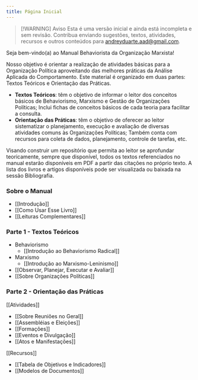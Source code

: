 ```yaml
---
title: Página Inicial
---
```

> [!WARNING] Aviso
> Esta é uma versão inicial e ainda está incompleta e sem revisão. Contribua enviando sugestões, textos, atividades, recursos e outros conteúdos para andreyduarte.aad@gmail.com.

Seja bem-vindo(a) ao Manual Behaviorista da Organização Marxista!

Nosso objetivo é orientar a realização de atividades básicas para a Organização Política aproveitando das melhores práticas da Análise Aplicada do Comportamento. Este material é organizado em duas partes: Textos Teóricos e Orientação das Práticas. 

* **Textos Teóricos**: têm o objetivo de informar o leitor dos conceitos básicos de Behaviorismo, Marxismo e Gestão de Organizações Políticas; Inclui fichas de conceitos básicos de cada teoria para facilitar a consulta.
* **Orientação das Práticas**: têm o objetivo de oferecer ao leitor  sistematizar o planejamento, execução e avaliação de diversas atividades comuns às Organizações Políticas; Também conta com recursos para coleta de dados, planejamento, controle de tarefas, etc.

Visando construir um repositório que permita ao leitor se aprofundar teoricamente, sempre que disponível, todos os textos referenciados no manual estarão disponíveis em PDF a partir das citações no próprio texto. A lista dos livros e artigos disponíveis pode ser visualizada ou baixada na sessão Bibliografia.
### Sobre o Manual
* [[Introdução]]
* [[Como Usar Esse Livro]]
* [[Leituras Complementares]]
### Parte 1 - Textos Teóricos
* Behaviorismo
	* [[Introdução ao Behaviorismo Radical]]
* Marxismo
	* [[Introdução ao Marxismo-Leninismo]]
* [[Observar, Planejar, Executar e Avaliar]]
* [[Sobre Organizações Políticas]]
### Parte 2 - Orientação das Práticas
[[Atividades]]
* [[Sobre Reuniões no Geral]]
* [[Assembléias e Eleições]]
* [[Formações]]
* [[Eventos e Divulgação]]
* [[Atos e Manifestações]]

[[Recursos]]
* [[Tabela de Objetivos e Indicadores]]
* [[Modelos de Documentos]]